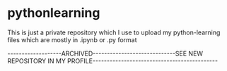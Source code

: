 # pythonlearning

This is just a private repository which I use to upload my python-learning files which are mostly in .ipynb or .py format

-------------------ARCHIVED-----------------------------SEE NEW REPOSITORY IN MY PROFILE--------------------------------------------
